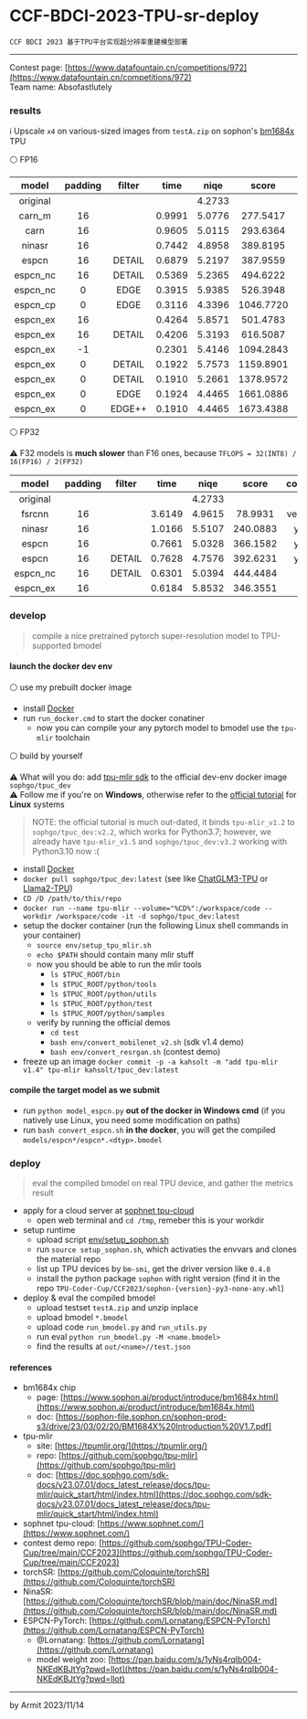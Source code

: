 # CCF-BDCI-2023-TPU-sr-deploy

    CCF BDCI 2023 基于TPU平台实现超分辨率重建模型部署

----

Contest page: [https://www.datafountain.cn/competitions/972](https://www.datafountain.cn/competitions/972)  
Team name: Absofastlutely  


### results

ℹ Upscale `x4` on various-sized images from `testA.zip` on sophon's [bm1684x](https://www.sophon.ai/product/introduce/bm1684x.html) TPU

⚪ FP16

| model | padding | filter | time | niqe | score | comment |
| :-: | :-: | :-: | :-: | :-: | :-: | :-: |
| original |    |        |        | 4.2733 |           |  |
| carn_m   | 16 |        | 0.9991 | 5.0776 |  277.5417 | baseline |
| carn     | 16 |        | 0.9605 | 5.0115 |  293.6364 | baseline |
| ninasr   | 16 |        | 0.7442 | 4.8958 |  389.8195 | baseline |
| espcn    | 16 | DETAIL | 0.6879 | 5.2197 |  387.9559 | y_only |
| espcn_nc | 16 | DETAIL | 0.5369 | 5.2365 |  494.6222 | y_only |
| espcn_nc |  0 |  EDGE  | 0.3915 | 5.9385 |  526.3948 | y_only |
| espcn_cp |  0 |  EDGE  | 0.3116 | 4.3396 | 1046.7720 |  |
| espcn_ex | 16 |        | 0.4264 | 5.8571 |  501.4783 |  |
| espcn_ex | 16 | DETAIL | 0.4206 | 5.3193 |  616.5087 |  |
| espcn_ex | -1 |        | 0.2301 | 5.4146 | 1094.2843 |  |
| espcn_ex |  0 | DETAIL | 0.1922 | 5.7573 | 1159.8901 |  |
| espcn_ex |  0 | DETAIL | 0.1910 | 5.2661 | 1378.9572 |  |
| espcn_ex |  0 |  EDGE  | 0.1924 | 4.4465 | 1661.0886 |  |
| espcn_ex |  0 | EDGE++ | 0.1910 | 4.4465 | 1673.4388 |  | 

⚪ FP32

⚠ F32 models is **much slower** than F16 ones, because `TFLOPS = 32(INT8) / 16(FP16) / 2(FP32)`

| model | padding | filter | time | niqe | score | comment |
| :-: | :-: | :-: | :-: | :-: | :-: | :-: |
| original |    |        |        | 4.2733 |           |  |
| fsrcnn   | 16 |        | 3.6149 | 4.9615 |   78.9931 | very slow |
| ninasr   | 16 |        | 1.0166 | 5.5107 |  240.0883 | y_only |
| espcn    | 16 |        | 0.7661 | 5.0328 |  366.1582 | y_only |
| espcn    | 16 | DETAIL | 0.7628 | 4.7576 |  392.6231 | y_only |
| espcn_nc | 16 | DETAIL | 0.6301 | 5.0394 |  444.4484 |  |
| espcn_ex | 16 |        | 0.6184 | 5.8532 |  346.3551 |  |


### develop

> compile a nice pretrained pytorch super-resolution model to TPU-supported bmodel

#### launch the docker dev env

⚪ use my prebuilt docker image

- install [Docker](https://docs.docker.com/get-docker/)
- run `run_docker.cmd` to start the docker conatiner
  - now you can compile your any pytorch model to bmodel use the `tpu-mlir` toolchain

⚪ build by yourself

⚠ What will you do: add [tpu-mlir sdk](https://github.com/sophgo/tpu-mlir) to the official dev-env docker image `sophgo/tpuc_dev`  
⚠ Follow me if you're on **Windows**, otherwise refer to the [official tutorial](https://github.com/sophgo/TPU-Coder-Cup/tree/main/CCF2023#13-%E9%85%8D%E7%BD%AE%E5%BC%80%E5%8F%91%E7%8E%AF%E5%A2%83) for **Linux** systems  

> NOTE: the official tutorial is much out-dated, it binds `tpu-mlir_v1.2` to `sophgo/tpuc_dev:v2.2`, which works for Python3.7; however, we already have `tpu-mlir_v1.5` and `sophgo/tpuc_dev:v3.2` working with Python3.10 now :(

- install [Docker](https://docs.docker.com/get-docker/)
- `docker pull sophgo/tpuc_dev:latest` (see like [ChatGLM3-TPU](https://github.com/sophgo/ChatGLM3-TPU) or [Llama2-TPU](https://github.com/sophgo/Llama2-TPU))
- `CD /D /path/to/this/repo`
- `docker run --name tpu-mlir --volume="%CD%":/workspace/code --workdir /workspace/code -it -d sophgo/tpuc_dev:latest`
- setup the docker container (run the following Linux shell commands in your container)
  - `source env/setup_tpu_mlir.sh`
  - `echo $PATH` should contain many mlir stuff
  - now you should be able to run the mlir tools
    - `ls $TPUC_ROOT/bin`
    - `ls $TPUC_ROOT/python/tools`
    - `ls $TPUC_ROOT/python/utils`
    - `ls $TPUC_ROOT/python/test`
    - `ls $TPUC_ROOT/python/samples`
  - verify by running the official demos
    - `cd test`
    - `bash env/convert_mobilenet_v2.sh` (sdk v1.4 demo)
    - `bash env/convert_resrgan.sh` (contest demo)
- freeze up an image `docker commit -p -a kahsolt -m "add tpu-mlir v1.4" tpu-mlir kahsolt/tpuc_dev:latest`

#### compile the target model as we submit

- run `python model_espcn.py` **out of the docker in Windows cmd** (if you natively use Linux, you need some modification on paths)
- run `bash convert_espcn.sh` **in the docker**, you will get the compiled `models/espcn*/espcn*.<dtyp>.bmodel`


### deploy

> eval the compiled bmodel on real TPU device, and gather the metrics result

- apply for a cloud server at [sophnet tpu-cloud](https://www.sophnet.com/)
  - open web terminal and `cd /tmp`, remeber this is your workdir
- setup runtime
  - upload script [env/setup_sophon.sh](setup_sophon.sh)
  - run `source setup_sophon.sh`, which activaties the envvars and clones the material repo
  - list up TPU devices by `bm-smi`, get the driver version like `0.4.8`
  - install the python package `sophon` with right version (find it in the repo `TPU-Coder-Cup/CCF2023/sophon-{version}-py3-none-any.whl`)
- deploy & eval the compiled bmodel
  - upload testset `testA.zip` and unzip inplace
  - upload bmodel `*.bmodel`
  - upload code `run_bmodel.py` and `run_utils.py`
  - run eval `python run_bmodel.py -M <name.bmodel>`
  - find the results at `out/<name>//test.json`


#### references

- bm1684x chip
  - page: [https://www.sophon.ai/product/introduce/bm1684x.html](https://www.sophon.ai/product/introduce/bm1684x.html)
  - doc: [https://sophon-file.sophon.cn/sophon-prod-s3/drive/23/03/02/20/BM1684X%20Introduction%20V1.7.pdf]
- tpu-mlir
  - site: [https://tpumlir.org/](https://tpumlir.org/)
  - repo: [https://github.com/sophgo/tpu-mlir](https://github.com/sophgo/tpu-mlir)
  - doc: [https://doc.sophgo.com/sdk-docs/v23.07.01/docs_latest_release/docs/tpu-mlir/quick_start/html/index.html](https://doc.sophgo.com/sdk-docs/v23.07.01/docs_latest_release/docs/tpu-mlir/quick_start/html/index.html)
- sophnet tpu-cloud: [https://www.sophnet.com/](https://www.sophnet.com/)
- contest demo repo: [https://github.com/sophgo/TPU-Coder-Cup/tree/main/CCF2023](https://github.com/sophgo/TPU-Coder-Cup/tree/main/CCF2023)
- torchSR: [https://github.com/Coloquinte/torchSR](https://github.com/Coloquinte/torchSR)
 - NinaSR: [https://github.com/Coloquinte/torchSR/blob/main/doc/NinaSR.md](https://github.com/Coloquinte/torchSR/blob/main/doc/NinaSR.md)
- ESPCN-PyTorch: [https://github.com/Lornatang/ESPCN-PyTorch](https://github.com/Lornatang/ESPCN-PyTorch)
  - @Lornatang: [https://github.com/Lornatang](https://github.com/Lornatang)
  - model weight zoo: [https://pan.baidu.com/s/1yNs4rqIb004-NKEdKBJtYg?pwd=llot](https://pan.baidu.com/s/1yNs4rqIb004-NKEdKBJtYg?pwd=llot)

----
by Armit
2023/11/14
